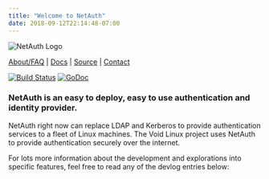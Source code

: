 ```yaml
---
title: "Welcome to NetAuth"
date: 2018-09-12T22:14:48-07:00
---
```


![NetAuth Logo](/img/NetAuthLock.png)

[About/FAQ](/about) | [Docs](https://docs.netauth.org) | [Source](https://github.com/NetAuth) | [Contact](/contact)

[![Build Status](https://travis-ci.org/NetAuth/NetAuth.svg?branch=master)](https://travis-ci.org/NetAuth/NetAuth)
[![GoDoc](https://godoc.org/github.com/NetAuth/NetAuth?status.svg)](https://godoc.org/github.com/NetAuth/NetAuth)

### NetAuth is an easy to deploy, easy to use authentication and identity provider.

NetAuth right now can replace LDAP and Kerberos to provide
authentication services to a fleet of Linux machines.  The Void Linux
project uses NetAuth to provide authentication securely over the
internet.

For lots more information about the development and explorations into
specific features, feel free to read any of the devlog entries below:
